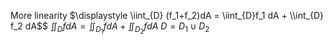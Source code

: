 More linearity
	$\displaystyle \iint_{D} (f_1+f_2)dA = \iint_{D}f_1 dA + \\int_{D} f_2 dA$$
	$\displaystyle \iint_{D} fdA = \iint_{D_1}f dA + \iint_{D_2}fdA$
		$D = D_1 \cup D_2$


